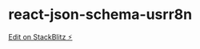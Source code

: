 # react-json-schema-usrr8n

[Edit on StackBlitz ⚡️](https://stackblitz.com/edit/react-json-schema-usrr8n)